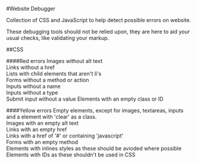 #Website Debugger

Collection of CSS and JavaScript to help detect possible errors on website.

These debugging tools should not be relied upon, they are here to aid your usual checks, like validating your markup.

##CSS

####Red errors
Images without alt text  
Links without a href  
Lists with child elements that aren't li's  
Forms without a method or action  
Inputs without a name  
Inputs without a type  
Submit input without a value
Elements with an empty class or ID

####Yellow errors
Empty elements, except for images, textareas, inputs and a element with 'clear' as a class.  
Images with an empty alt text  
Links with an empty href  
Links with a href of '#' or containing 'javascript'  
Forms with an empty method  
Elements with inlines styles as these should be avioded where possible  
Elements with IDs as these shouldn't be used in CSS